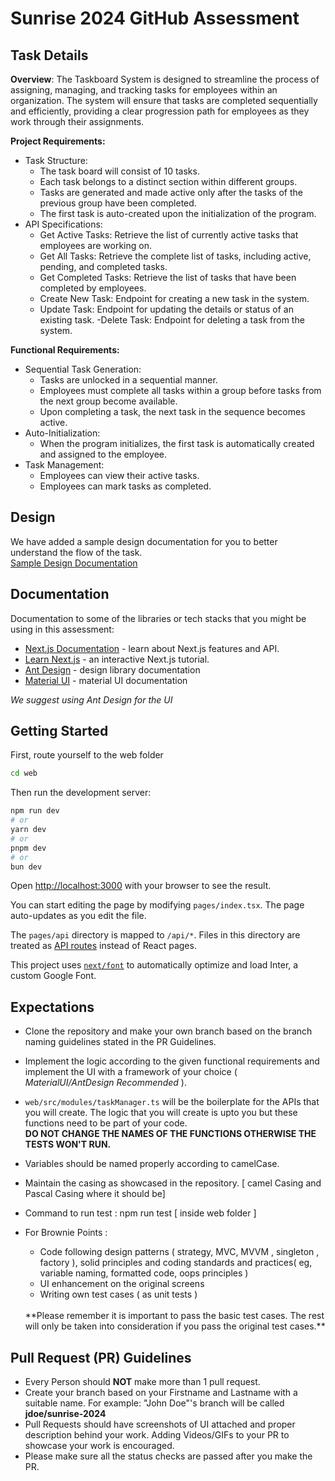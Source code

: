 # Sunrise 2024 GitHub Assessment

## Task Details

**Overview**:
The Taskboard System is designed to streamline the process of assigning, managing, and tracking tasks for employees within an organization. The system will ensure that tasks are completed sequentially and efficiently, providing a clear progression path for employees as they work through their assignments.

**Project Requirements:**

- Task Structure:
    - The task board will consist of 10 tasks.
    - Each task belongs to a distinct section within different groups.
    - Tasks are generated and made active only after the tasks of the previous group have been completed.
    - The first task is auto-created upon the initialization of the program.
- API Specifications:
    - Get Active Tasks: Retrieve the list of currently active tasks that employees are working on.
    - Get All Tasks: Retrieve the complete list of tasks, including active, pending, and completed tasks.
    - Get Completed Tasks: Retrieve the list of tasks that have been completed by employees.
    - Create New Task: Endpoint for creating a new task in the system.
    - Update Task: Endpoint for updating the details or status of an existing task.
    -Delete Task: Endpoint for deleting a task from the system.

**Functional Requirements:**

- Sequential Task Generation:
    - Tasks are unlocked in a sequential manner.
    - Employees must complete all tasks within a group before tasks from the next group become available.
    - Upon completing a task, the next task in the sequence becomes active.
- Auto-Initialization:
    - When the program initializes, the first task is automatically created and assigned to the employee.
- Task Management:
    - Employees can view their active tasks.
    - Employees can mark tasks as completed.
## Design

We have added a sample design documentation for you to better understand the flow of the task.
<br>
[Sample Design Documentation](https://www.figma.com/design/oBC0zPGhL1VzV2Bm31D2bR/Task-Board-Documentation?node-id=17-2327)


## Documentation

Documentation to some of the libraries or tech stacks that you might be using in this assessment:

- [Next.js Documentation](https://nextjs.org/docs) - learn about Next.js features and API.
- [Learn Next.js](https://nextjs.org/learn) - an interactive Next.js tutorial.
- [Ant Design](https://ant.design/components/overview/) - design library documentation
- [Material UI](https://mui.com/material-ui/getting-started/) - material UI documentation

_We suggest using Ant Design for the UI_

## Getting Started

First, route yourself to the web folder

```bash
cd web
```

Then run the development server:

```bash
npm run dev
# or
yarn dev
# or
pnpm dev
# or
bun dev
```

Open [http://localhost:3000](http://localhost:3000) with your browser to see the result.

You can start editing the page by modifying `pages/index.tsx`. The page auto-updates as you edit the file.

The `pages/api` directory is mapped to `/api/*`. Files in this directory are treated as [API routes](https://nextjs.org/docs/api-routes/introduction) instead of React pages.

This project uses [`next/font`](https://nextjs.org/docs/basic-features/font-optimization) to automatically optimize and load Inter, a custom Google Font.

## Expectations
- Clone the repository and make your own branch based on the branch naming guidelines stated in the PR Guidelines.
- Implement the logic according to the given functional requirements and implement the UI with a framework of your choice ( _MaterialUI/AntDesign Recommended_ ).
- ```web/src/modules/taskManager.ts``` will be the boilerplate for the APIs that you will create. The logic that you will create is upto you but these functions need to be part of your code. 
<br>**DO NOT CHANGE THE NAMES OF THE FUNCTIONS OTHERWISE THE TESTS WON'T RUN.**
- Variables should be named properly according to camelCase.
- Maintain the casing as showcased in the repository. [ camel Casing and Pascal Casing where it should be]
- Command to run test : npm run test [ inside web folder ]

- For Brownie Points :
    - Code following design patterns ( strategy, MVC, MVVM , singleton , factory ), solid principles and coding standards and practices( eg, variable naming, formatted code, oops principles )
    - UI enhancement on the original screens
    - Writing own test cases ( as unit tests )
    <br>
    **Please remember it is important to pass the basic test cases. The rest will only be taken into consideration if you pass the original test cases.**

## Pull Request (PR) Guidelines
- Every Person should **NOT** make more than 1 pull request.
 - Create your branch based on your Firstname and Lastname with a suitable name. For example:
 "John Doe"'s branch will be called **jdoe/sunrise-2024**
- Pull Requests should have screenshots of UI attached and proper description behind your work. Adding Videos/GIFs to your PR to showcase your work is encouraged.
- Please make sure all the status checks are passed after you make the PR.
